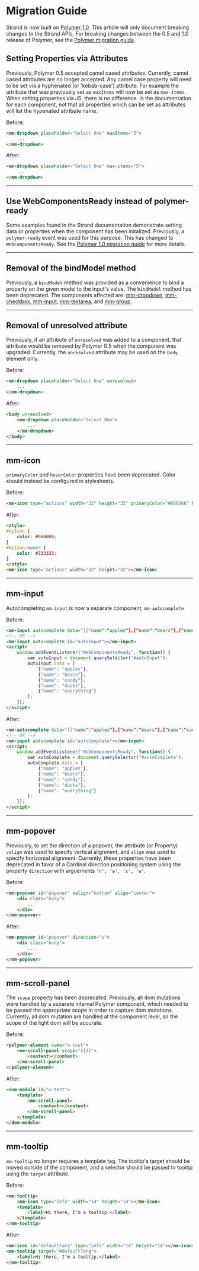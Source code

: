# Migration Guide
Strand is now built on <a href="https://www.polymer-project.org/1.0/docs/" target="_blank">Polymer 1.0</a>. This article will only document breaking changes to the Strand APIs. For breaking changes between the 0.5 and 1.0 release of Polymer, see the <a href="https://www.polymer-project.org/1.0/docs/migration.html" target="_blank">Polymer migration guide</a>.

## Setting Properties via Attributes
Previously, Polymer 0.5 accepted camel cased attributes. Currently, camel cased attributes are no longer accepted. Any camel case property will need to be set via a hyphenated (or 'kebab-case') attribute. For example the attribute that was previously set as `maxItems` will now be set as `max-items`. When setting properties via JS, there is no difference. In the documentation for each component, not that all properties which can be set as attributes will list the hypenated attribute name. 

Before:
```html
<mm-dropdown placeholder="Select One" maxItems="5">
	...
</mm-dropdown>

```

After:
```html
<mm-dropdown placeholder="Select One" max-items="5">
	...
</mm-dropdown>
```

---

## Use WebComponentsReady instead of polymer-ready
Some examples found in the Strand documentation demonstrate setting data or properties when the component has been initalized. Previously, a `polymer-ready` event was used for this purpose. This has changed to `WebComponentsReady`. See the <a href="https://www.polymer-project.org/1.0/docs/migration.html#polymer-ready" target="_blank">Polymer 1.0 migration guide</a> for more details.  

---

## Removal of the bindModel method
Previously, a `bindModel` method was provided as a convenience to bind a property on the given model to the input's value. The `bindModel` method has been deprecated. The components affected are: <a href="/mm-dropdown.html">mm-dropdown</a>, <a href="/mm-checkbox.html">mm-checkbox</a>, <a href="/mm-input.html">mm-input</a>, <a href="/mm-textarea.html">mm-textarea</a>, and <a href="/mm-group.html">mm-group</a>.

---

## Removal of unresolved attribute
Previously, if an attribute of `unresolved` was added to a component, that attribute would be removed by Polymer 0.5 when the component was upgraded. Currently, the `unresolved` attribute may be used on the `body` element only.

Before:
```html
<mm-dropdown placeholder="Select One" unresolved>
	...
</mm-dropdown>

```

After:
```html
<body unresolved>
	<mm-dropdown placeholder="Select One">
		...
	</mm-dropdown>
</body>
```

---

## mm-icon
`primaryColor` and `hoverColor` properties have been deprecated. Color should instead be configured in stylesheets.

Before:
```html
<mm-icon type="actions" width="32" height="32" primaryColor="#666666" hoverColor="#333333"></mm-icon>
```

After:
```html
<style>
#myIcon {
	color: #666666;
}
#myIcon:hover {
	color: #333333;
}
</style>
<mm-icon type="actions" width="32" height="32"></mm-icon>
```

---

## mm-input
Autocompleting `mm-input` is now a separate component, `mm-autocomplete`

Before:
```html
<mm-input autocomplete data="[{"name":"apples"},{"name":"bears"},{"name":"candy"},{"name":"ducks"},{"name":"everything"}]"></mm-input>
<!-- OR -->
<mm-input autocomplete id="autoInput"></mm-input>
<script>
	window.addEventListener("WebComponentsReady", function() { 
		var autoInput = document.querySelector("#autoInput");
		autoInput.data = [
			{"name": "apples"},
			{"name": "bears"},
			{"name": "candy"},
			{"name": "ducks"},
			{"name": "everything"}
		];
	});
</script>
```

After:
```html
<mm-autocomplete data="[{"name":"apples"},{"name":"bears"},{"name":"candy"},{"name":"ducks"},{"name":"everything"}]"></mm-autocomplete>
<!-- OR -->
<mm-input autocomplete id="autoComplete"></mm-input>
<script>
	window.addEventListener("WebComponentsReady", function() { 
		var autoComplete = document.querySelector("#autoComplete");
		autoComplete.data = [
			{"name": "apples"},
			{"name": "bears"},
			{"name": "candy"},
			{"name": "ducks"},
			{"name": "everything"}
		];
	});
</script>
```

---

## mm-popover
Previously, to set the direction of a popover, the attribute (or Property) `valign` was used to specify vertical alignment, and `align` was used to specify horizontal alignment. Currently, these properties have been deprecated in favor of a Cardinal direction positioning system using the property `direction` with arguements `'n', 'e', 's', 'w'`.

Before:
```html
<mm-popover id="popover" valign="bottom" align="center">
	<div class="body">
		...
	</div>
</mm-popover>
```

After:
```html
<mm-popover id="popover" direction="s">
	<div class="body">
		...
	</div>
</mm-popover>
```

---

## mm-scroll-panel
The `scope` property has been deprecated. Previously, all dom mutations were handled by a separate internal Polymer component, which needed to be passed the appropriate scope in order to capture dom mutations. Currently, all dom mutation are handled at the component level, so the scope of the light dom will be accurate.

Before:
```html
<polymer-element name="x-test">
	<mm-scroll-panel scope="{{}}">
		<content></content>
	</mm-scroll-panel>
</polymer-element>
```

After:
```html
<dom-module id="x-test">
	<template>
		<mm-scroll-panel>
			<content></content>
		</mm-scroll-panel>
	</template>
</dom-module>
```

---

## mm-tooltip
`mm-tooltip` no longer requires a template tag. The tooltip's target should be moved outside of the component, and a selector should be passed to tooltip using the `target` attribute.

Before:
```html
<mm-tooltip>
	<mm-icon type="info" width="14" height="14"></mm-icon>
	<template>
		<label>Hi there, I'm a tooltip.</label>
	</template>
</mm-tooltip>
```
After:
```html
<mm-icon id="defaultTarg" type="info" width="14" height="14"></mm-icon>
<mm-tooltip target="#defaultTarg">
	<label>Hi there, I'm a tooltip.</label>
</mm-tooltip>
```